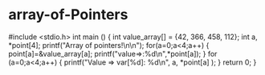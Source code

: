 # array-of-Pointers
#include <stdio.h>
int main () 
{
   int  value_array[] = {42, 366, 458, 112};
   int a, *point[4];
   printf("Array of pointers!\n\n");
   for(a=0;a<4;a++)
   {
    point[a]=&value_array[a]; 
    printf("value=>:%d\n",*point[a]);
   }
   for (a=0;a<4;a++)
   {
    printf("Value => var[%d]: %d\n", a, *point[a] );
   }
   return 0;
}
